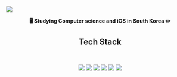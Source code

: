 <img src="https://capsule-render.vercel.app/api?type=waving&color=gradient&customColorList=5,4,3,2,1,0&height=300&section=header&text=Sangdo%20Lee&fontSize=60&fontAlignY=40&desc=Hi%20there"/>
<div>
  <p align=center>
    <strong>🖥 Studying Computer science and iOS in South Korea ✏️</strong>
</p>
  <h2 align="center">  Tech Stack  </h2>
</div>
<br>
<div align=center>
  <p>
    <!--
    <img src="https://img.shields.io/badge/swift-F05138?style=for-the-badge&logo=Swift&logoColor=white">
    <img src="https://img.shields.io/badge/UIkit-2396F3?style=for-the-badge&logo=Swift&logoColor=white">
    <img src="https://img.shields.io/badge/SwiftUi-F05138?style=for-the-badge&logo=Swift&logoColor=white">
    <img src="https://img.shields.io/badge/xcode-147EFB?style=for-the-badge&logo=xcode&logoColor=white">
    <img src="https://img.shields.io/badge/java-007396?style=for-the-badge&logo=java&logoColor=white">
    <img src="https://img.shields.io/badge/AndroidStudio-3DDC84?style=for-the-badge&logo=AndroidStudio&logoColor=white">
    !-->
    <img src="https://img.shields.io/badge/<strong>Swift</strong>-239120?style=flat-square&logo=swift&logoColor=white">
    <img src="https://img.shields.io/badge/<strong>UIkit</strong>-3766AB?style=flat-square&logo=UIkit&logoColor=white">
    <img src="https://img.shields.io/badge/<strong>SwiftUi</strong>-4479A1?style=flat-square&logo=SwiftUi&logoColor=white">
    <img src="https://img.shields.io/badge/<strong>Xcode</strong>-276DC3?style=flat-square&logo=xcode&logoColor=white">
    <img src="https://img.shields.io/badge/<strong>Java</strong>-007396?style=flat-square&logo=Java&logoColor=white">
    <img src="https://img.shields.io/badge/<strong>Android</strong>-3DDC84?style=flat-square&logo=Android&logoColor=white">

    
  </p>
</div>

 <!--
 ##### Github
 ![Lee Sangdo's GitHub stats](https://github-readme-stats.vercel.app/api?username=SANGDOLEE&show_icons=true&theme=radical)
 -->
